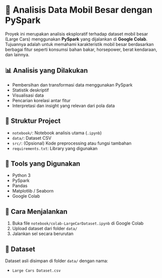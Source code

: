 # 🚗 Analisis Data Mobil Besar dengan PySpark

Proyek ini merupakan analisis eksploratif terhadap dataset mobil besar (Large Cars) menggunakan **PySpark** yang dijalankan di **Google Colab**. Tujuannya adalah untuk memahami karakteristik mobil besar berdasarkan berbagai fitur seperti konsumsi bahan bakar, horsepower, berat kendaraan, dan lainnya.

## 📊 Analisis yang Dilakukan
- Pembersihan dan transformasi data menggunakan PySpark
- Statistik deskriptif
- Visualisasi data
- Pencarian korelasi antar fitur
- Interpretasi dan insight yang relevan dari pola data

## 📁 Struktur Project
- `notebook/`: Notebook analisis utama (`.ipynb`)
- `data/`: Dataset CSV
- `src/`: (Opsional) Kode preprocessing atau fungsi tambahan
- `requirements.txt`: Library yang digunakan

## 🔧 Tools yang Digunakan
- Python 3
- PySpark
- Pandas
- Matplotlib / Seaborn
- Google Colab

## 🏁 Cara Menjalankan
1. Buka file `notebook/colab-LargeCarDataset.ipynb` di Google Colab
2. Upload dataset dari folder `data/`
3. Jalankan sel secara berurutan

## 📂 Dataset
Dataset asli disimpan di folder `data/` dengan nama:
- `Large Cars Dataset.csv`
